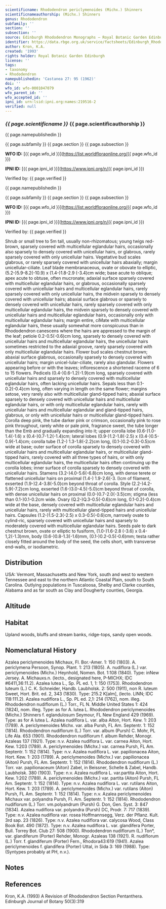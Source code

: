 ```yaml
---
scientificname: Rhododendron periclymenoides (Michx.) Shinners
scientificnameauthorship: (Michx.) Shinners
genus: Rhododendron
subfamily: ''
section: ''
subsection: ''
source: Edinburgh Rhododendron Monographs – Royal Botanic Garden Edinburgh
identifier: https://data.rbge.org.uk/service/factsheets/Edinburgh_Rhododendron_Monographs.xhtml
author: Kron, K.A.
created: '1993'
rights holder: Royal Botanic Garden Edinburgh
license: ''
tags:
- taxonomy
- Rhododendron
namepublishedin: 'Castanea 27: 95 (1962)'
doi: ''
wfo_id: wfo-0001047079
wfo_parent_id: ''
wfo_accepted_id: ''
ipni_id: urn:lsid:ipni.org:names:219516-2
verified: null
---
```

### _{{ page.scientificname }}_ {{ page.scientificauthorship }}
 {{ page.namepublishedin }}

{{ page.subfamily }} {{ page.section }} {{ page.subsection }}

**WFO ID:** [{{ page.wfo_id }}](https://list.worldfloraonline.org/{{ page.wfo_id }})

**IPNI ID:** [{{ page.ipni_id }}](https://www.ipni.org/n/{{ page.ipni_id }})

Verified by: {{ page.verified }}

 {{ page.namepublishedin }}

{{ page.subfamily }} {{ page.section }} {{ page.subsection }}

**WFO ID:** [{{ page.wfo_id }}](https://list.worldfloraonline.org/{{ page.wfo_id }})

**IPNI ID:** [{{ page.ipni_id }}](https://www.ipni.org/n/{{ page.ipni_id }})

Verified by: {{ page.verified }}



Shrub or small tree to 5m tall, usually non-rhizomatous; young twigs red-brown, sparsely covered with multicellular eglandular hairs, occasionally also sparsely to densely covered with unicellular hairs, or glabrous, rarely sparsely covered with only unicellular hairs. Vegetative bud scales glabrous, or rarely sparsely covered with unicellular hairs abaxially; margin unicellular-ciliate. Leaf blade membranaceous, ovate or obovate to elliptic, (5.2-)5.9-8.2(-10.9) x (1.4-)1.8-2.9 (-3.4)cm wide; base acute to oblique; apex acute to obtuse, often mucronate; adaxial surface sparsely covered with multicellular eglandular hairs, or glabrous, occasionally sparsely covered with unicellular hairs and multicellular eglandular hairs, rarely sparsely covered with only unicellular hairs, the midvein sparsely to densely covered with unicellular hairs; abaxial surface glabrous or sparsely to densely covered with unicellular hairs, rarely sparsely covered with only multicellular eglandular hairs, the midvein sparsely to densely covered with unicellular hairs and multicellular eglandular hairs, occasionally only with multicellular eglandular hairs; margin entire, ciMate with multicellular eglandular hairs, these usually somewhat more conspicuous than in Rhododendron canescens where the hairs are appressed to the margin of the leaf; petiole 0.2-0.5(-0.6)cm long, sparsely to densely covered with unicellular hairs and multicellular eglandular hairs, the unicellular hairs sometimes restricted to the adaxial groove, rarely sparsely covered with only multicellular eglandular hairs. Flower bud scales chestnut brown; abaxial surface glabrous, occasionally sparsely to densely covered with unicellular hairs; margin unicel-lular-ciliate, rarely also glandular. Flowers appearing before or with the leaves; inflorescence a shortened raceme of 6 to 15 flowers. Pedicels (0.4-)0.6-1.2(-1.9)cm long, sparsely covered with unicellular hairs and sparsely to densely covered with multicellular eglandular hairs, often lacking unicellular hairs. Sepals less than 0.1-0.2(-0.4)cm long, often varying in length on the same flower; margins setose, very rarely also with multicellular gland-tipped hairs; abaxial surface sparsely to densely covered with unicellular hairs and multicellular eglandular hairs, or with only multicellular eglandular hairs, rarely with unicellular hairs and multicellular eglandular and gland-tipped hairs, glabrous, or only with unicellular hairs or multicellular gland-tipped hairs. Corolla deep pink, the tube darker pink or crimson, occasionally pink to rose pink throughout, rarely white or pale pink, fragrance sweet, the tube longer than the Emb and gradually expanding into it; upper corolla lobe (0.6-)1.0-1.4(-1.6) x (0.4-)0.7-1.2(-1.4)cm; lateral lobes (0.9-)1.2-1.8(-2.5) x (0.4-)0.5-0.9(-1.4)cm; corolla tube (1.2-) 1.3-1.8(-2.2)cm long, (0.1-)0.2-0.3(-0.5)cm wide at base; outer surface of corolla sparsely to densely covered with unicellular hairs and multicellular eglandular hairs, or multicellular gland-tipped hairs, rarely covered with all three types of hairs, or with only multicellular eglandular hairs, the multicellular hairs often continuing up the corolla lobes; inner surface of corolla sparsely to densely covered with unicellular hairs. Stamens (3.2-)4.0-5.6(-6.8)cm long, with dense terete or flattened unicellular hairs on proximal (1.4-) 1.9-2.6(-3. l)cm of filament, exserted (1.9-)2.4-3.8(-5.0)cm beyond throat of corolla. Style (2.2-)4.2-5.9(-7.2)cm long, exserted (1.6-)3.0-4.5(-5.0)cm beyond throat of corolla, with dense unicellular hairs on proximal (0.0-)0.7-2.0(-3.5)cm; stigma (less than 0.1-)0.1-0.2cm wide. Ovary (Q.2-)Q.3-0.5(-0.6)cm long, 0.1-0.2(-0.4)cm wide at the base, densely covered with multicellular eglandular hairs and unicellular hairs, rarely with multicellular gland-tipped hairs and unicellular hairs. Capsules (1.2-)1.5-2.3(-2.5) x 0.3-0.5(-0.6)cm, narrowly ovate to cylind-ric, sparsely covered with unicellular hairs and sparsely to moderately covered with multicellular eglandular hairs. Seeds pale to dark chestnut brown, ovate or elliptic to fusiform, (1.0-)1.6-2.8 (-3.6) x 0.4-1,2(-1.3)mm, body (0.6-)0.8-1.3(-1.6)mm, (0.1-)0.2-0.5(-0.6)mm; testa rather closely fitted around the body of the seed, the cells short, with transverse end-walls, or isodiametric.

## Distribution
USA: Vermont, Massachusetts and New York, south and west to western Tennessee and east to the northern Atlantic Coastal Plain, south to South Carolina. Outlying populations in Tuscaloosa, Shelby and Clarke counties, Alabama and as far south as Clay and Dougherty counties, Georgia.

## Altitude


## Habitat
Upland woods, bluffs and stream banks, ridge-tops, sandy open woods.

## Nomenclatural History
Azalea periclymenoides Michaux, Fl. Bor.-Amer. 1: 150 (1803). A. periclymena Persoon, Synop. Plant. 1: 213 (1805). A. nudiflora (L.) var. periclymenoides (Michx.) Heynhold, Nomen. Bot. 1:108 (1840). Type: inNew Jersey. A. Michauxs.n. (lecto., designated here, P-MICHX; IDC #6411,36:11.2). Azalea lutea L., Sp. PL ed. 1, 1: 150 (1753). Rhododendron luteum (L.) C. K. Schneider, Handb. Laubholsk. 2: 500 (1911), non R. luteum Sweet, Hort. Brit. ed. 2, 343 (1830). Type: 215.2 K[alm], (lecto. LINN; IDC 118:111.2). Azalea nudiflora L., Sp. PL ed. 2,1: 214 (1762), nom. illeg. Rhododendron nudiflorum (L.) Torr., FL N. Middle United States 1: 424 (1824), nom. illeg. Type: as for A. lutea L. Rhododendron periclymenoides (Michx.) Shinners f. eglandulosum Seymour, FL New England 429 (1969). Type: as for A lutea L. Azalea nudiflora L. var. alba Aiton, Hort. Kew. 1: 203 (1789). A. periclymenoides Michx. var. alba Pursh, FL Am. Septentr. 1: 152 (1814). Rhododendron nudiflorum (L.) Torr. var. album (Pursh) C. Mohr, PL Life Ala. 653 (1901). Rhododendron nudiflorum f. album Rehder, Monogr. Azaleas 137 (1921). Type: n.v. Azalea nudiflora L. var. carnea Aiton, Hort. Kew. 1:203 (1789). A. periclymenoides (Michx.) var. carnea Pursh, FL Am. Septentr. 1: 152 (1814). Type: n.v. Azalea nudiflora L. var. papilionacea Aiton, Hort. Kew. 1: 203 (1789). A. periclymenoides (Michx.) var. papilionacea (Aiton) Pursh, FL Am. Septentr. 1: 152 (1814). Rhododendron nudiflorum (L.) Torr. var. papilionaceum (Aiton) Zabel, in Beissner, Schelle & Zabel, Handb. Laubholsk. 380 (1903). Type: n.v. Azalea nudiflora L. var.partita Aiton, Hort. Kew. 1:202 (1789). A. periclymenoides (Michx.) var. partita (Aiton) Pursh, FL Am. Septentr. 1: 152 (1814). Type: n.v. Azalea nudiflora L. var. rutilans Aiton, Hort. Kew. 1: 203 (1789). A. periclymenoides (Michx.) var. rutilans (Aiton) Pursh, FL Am. Septentr. 1: 152 (1814). Type: n.v. Azalea periclymenoides Michaux var. polyandra Pursh, Fl. Am. Septentr. 1: 152 (1814). Rhododendron nudiflorum (L.) Torr. vm.polyandrum (Pursh) G. Don, Gen. Syst. 3: 847 (1834). Azalea nudiflora var. polyandra (Pursh) DC, Prodr. 7: 717 (1839). Type: n.v. Azalea nudiflora var. rosea Hoffmannsegg, Verz. der Pflanz. Kult. 3rd sap. 23 (1826). Type: n.v. Azalea nudiflora var. calycosa Wood, Class Book Bot. 490 (1872). Type: n.v. Azalea nudiflora L. var. glandifera Porter, Bull. Torrey Bot. Club 27: 508 (1900). Rhododendron nudiflorum (L.) Ton*, var. glandiferum (Porter) Rehder, Monogr. Azaleas 138 (1921). R. nudiflorum (L.) Torr. f. glandiferum (Porter) Fern., Rhodora43:619 (1941). Azalea periclymenoides f. glandifera (Porter) Uttal, in Sida 3: 169 (1988). Type: (Syntypes probably at PH, n.v.).
                       
## Notes


## References

Kron, K.A. (1993) A Revision of Rhododendron Section Pentanthera. Edinburgh Journal of Botany 50(3):319
